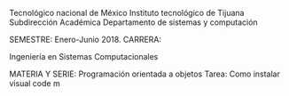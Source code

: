 Tecnológico nacional de México
Instituto tecnológico de Tijuana
Subdirección Académica
Departamento de sistemas  y computación

SEMESTRE:
Enero-Junio 2018.
CARRERA:

Ingeniería en Sistemas Computacionales

MATERIA Y SERIE:
Programación orientada a objetos
Tarea:
Como instalar visual code
m
